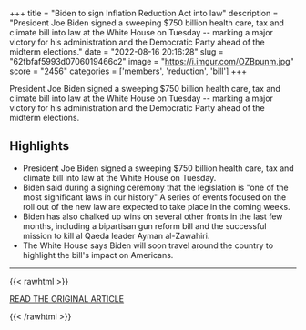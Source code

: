 +++
title = "Biden to sign Inflation Reduction Act into law"
description = "President Joe Biden signed a sweeping $750 billion health care, tax and climate bill into law at the White House on Tuesday -- marking a major victory for his administration and the Democratic Party ahead of the midterm elections."
date = "2022-08-16 20:16:28"
slug = "62fbfaf5993d0706019466c2"
image = "https://i.imgur.com/OZBpunm.jpg"
score = "2456"
categories = ['members', 'reduction', 'bill']
+++

President Joe Biden signed a sweeping $750 billion health care, tax and climate bill into law at the White House on Tuesday -- marking a major victory for his administration and the Democratic Party ahead of the midterm elections.

## Highlights

- President Joe Biden signed a sweeping $750 billion health care, tax and climate bill into law at the White House on Tuesday.
- Biden said during a signing ceremony that the legislation is "one of the most significant laws in our history" A series of events focused on the roll out of the new law are expected to take place in the coming weeks.
- Biden has also chalked up wins on several other fronts in the last few months, including a bipartisan gun reform bill and the successful mission to kill al Qaeda leader Ayman al-Zawahiri.
- The White House says Biden will soon travel around the country to highlight the bill's impact on Americans.

---

{{< rawhtml >}}
  <p class="article-category">
    <a target="_blank" href="https://edition.cnn.com/2022/08/16/politics/biden-inflation-reduction-act-signing/index.html">READ THE ORIGINAL ARTICLE</a>
  </p>
{{< /rawhtml >}}
